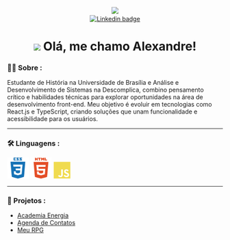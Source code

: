 <div id="header" align="center">
  <img src="https://media.giphy.com/media/f6hnhHkks8bk4jwjh3/giphy.gif" width="150px">
  <div id="badges" align="center">
    <a href="https://www.linkedin.com/in/alexandre-mir" target="_blank"><img src="https://img.shields.io/badge/LinkedIn-blue?logo=linkedin&logoColor=white&style=for-the-badge&color=0072b1" alt="Linkedin badge"></a>
  </div>
</div>

<h1 align="center">
  <img src="https://media.giphy.com/media/hvRJCLFzcasrR4ia7z/giphy.gif" width=50px>
  Olá, me chamo Alexandre!
</h1>


### :man_technologist: Sobre :
Estudante de História na Universidade de Brasília e Análise e Desenvolvimento de Sistemas na Descomplica, combino pensamento crítico e habilidades técnicas para explorar oportunidades na área de desenvolvimento front-end. Meu objetivo é evoluir em tecnologias como React.js e TypeScript, criando soluções que unam funcionalidade e acessibilidade para os usuários.

---

### :hammer_and_wrench: Linguagens : 
<div>
  <img src="https://github.com/devicons/devicon/blob/master/icons/css3/css3-plain-wordmark.svg" alt="css" height="50px">
  <img src="https://github.com/devicons/devicon/blob/master/icons/html5/html5-plain-wordmark.svg" alt="html" height="50px">
  <img src="https://github.com/devicons/devicon/blob/master/icons/javascript/javascript-plain.svg" alt="javascript" height="40px">
</div>

---

### :pencil: Projetos : 
- [Academia Energia](https://github.com/Alexandre-Mir/projeto_bootstrap)
- [Agenda de Contatos](https://github.com/Alexandre-Mir/agenda-de-contatos)
- [Meu RPG](https://github.com/Alexandre-Mir/MeuRPG)
